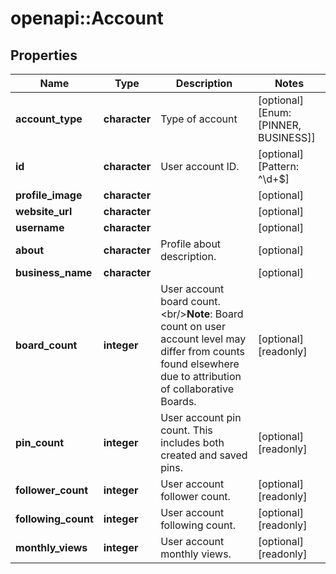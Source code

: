 # openapi::Account


## Properties
Name | Type | Description | Notes
------------ | ------------- | ------------- | -------------
**account_type** | **character** | Type of account | [optional] [Enum: [PINNER, BUSINESS]] 
**id** | **character** | User account ID. | [optional] [Pattern: ^\\d+$] 
**profile_image** | **character** |  | [optional] 
**website_url** | **character** |  | [optional] 
**username** | **character** |  | [optional] 
**about** | **character** | Profile about description. | [optional] 
**business_name** | **character** |  | [optional] 
**board_count** | **integer** | User account board count.&lt;br/&gt;**Note**: Board count on user account level may differ from counts found elsewhere due to attribution of collaborative Boards. | [optional] [readonly] 
**pin_count** | **integer** | User account pin count. This includes both created and saved pins. | [optional] [readonly] 
**follower_count** | **integer** | User account follower count. | [optional] [readonly] 
**following_count** | **integer** | User account following count. | [optional] [readonly] 
**monthly_views** | **integer** | User account monthly views. | [optional] [readonly] 


